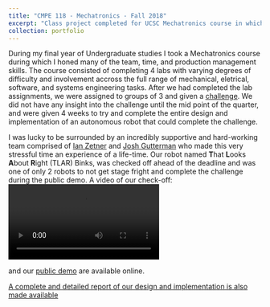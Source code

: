 ```yaml
---
title: "CMPE 118 - Mechatronics - Fall 2018"
excerpt: "Class project completed for UCSC Mechatronics course in which we had to design and build a robot which completed the SlugWars challenge."
collection: portfolio
---
```



During my final year of Undergraduate studies I took a Mechatronics course during which I honed many of the team, time, and production management skills. The course consisted of completing 4 labs with varying degrees of difficulty and involvement accross the full range of mechanical, eletrical, software, and systems engineering tasks. After we had completed the lab assignments, we were assigned to groups of 3 and given a [challenge](https://vardulov.github.io/files/mechatronics-challenge.pdf). We did not have any insight into the challenge until the mid point of the quarter, and were given 4 weeks to try and complete the entire design and implementation of an autonomous robot that could complete the challenge. 

I was lucky to be surrounded by an incredibly supportive and hard-working team comprised of [Ian Zetner](https://www.linkedin.com/in/ian-zentner-57b317110/) and [Josh Gutterman](https://www.linkedin.com/in/jgutterman/) who made this very stressful time an experience of a life-time. Our robot named **T**hat **L**ooks **A**bout **R**ight (TLAR) Binks, was checked off ahead of the deadline and was one of only 2 robots to not get stage fright and complete the challenge during the public demo. A video of our check-off: 
<video>
<source src="https://vardulov.github.io/images/mechatronics-checkoff.mov" type="video/mov" markdown="1" > 
</video>

and our [public demo](https://youtu.be/qG9_T35bmtY?t=15m40s) are available online. 

[A complete and detailed report of our design and implementation is also made available](https://vardulov.github.io/files/mechatronics-report.pdf)
